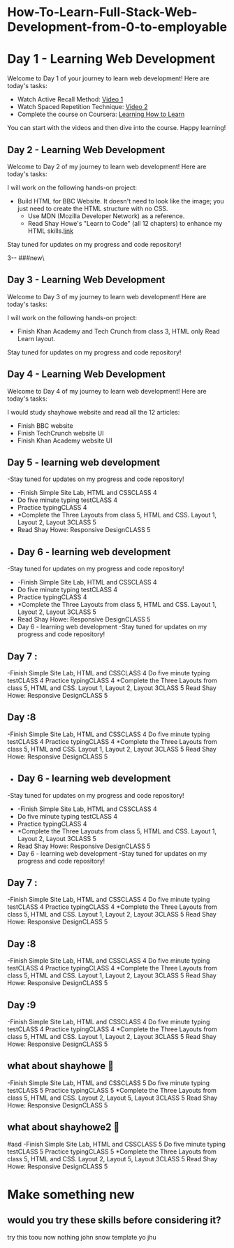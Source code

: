 # How-To-Learn-Full-Stack-Web-Development-from-0-to-employable

# Day 1 - Learning Web Development

Welcome to Day 1 of your journey to learn web development! Here are today's tasks:

- Watch Active Recall Method: [Video 1](https://youtu.be/ukLnPbIffxE)
- Watch Spaced Repetition Technique: [Video 2](https://youtu.be/Z-zNHHpXoMM)
- Complete the course on Coursera: [Learning How to Learn](https://www.coursera.org/learn/learning-how-to-learn)

You can start with the videos and then dive into the course. Happy learning!
## Day 2 - Learning Web Development

Welcome to Day 2 of my journey to learn web development! Here are today's tasks:

I will work on the following hands-on project:
- Build HTML for BBC Website. It doesn't need to look like the image; you just need to create the HTML structure with no CSS.
  - Use MDN (Mozilla Developer Network) as a reference.
  - Read Shay Howe's "Learn to Code" (all 12 chapters) to enhance my HTML skills.[link](https://learn.shayhowe.com/)

Stay tuned for updates on my progress and code repository!

3--
###new\
## Day 3 - Learning Web Development

Welcome to Day 3 of my journey to learn web development! Here are today's tasks:

I will work on the following hands-on project:
- Finish Khan Academy and Tech Crunch from class 3, HTML only
Read Learn layout.

Stay tuned for updates on my progress and code repository!
## Day 4 - Learning Web Development

Welcome to Day 4 of my journey to learn web development! Here are today's tasks:

I would study shayhowe website and read all the 12 articles:
- Finish BBC website
- Finish TechCrunch website UI
- Finish Khan Academy website UI
## Day 5 - learning web development
-Stay tuned for updates on my progress and code repository!
- -Finish Simple Site Lab, HTML and CSSCLASS 4
- Do five minute typing testCLASS 4
- Practice typingCLASS 4
- *Complete the Three Layouts from class 5, HTML and CSS. Layout 1, Layout 2, Layout 3CLASS 5
- Read Shay Howe: Responsive DesignCLASS 5
- ## Day 6 - learning web development
-Stay tuned for updates on my progress and code repository!
- -Finish Simple Site Lab, HTML and CSSCLASS 4
- Do five minute typing testCLASS 4
- Practice typingCLASS 4
- *Complete the Three Layouts from class 5, HTML and CSS. Layout 1, Layout 2, Layout 3CLASS 5
- Read Shay Howe: Responsive DesignCLASS 5
- Day 6 - learning web development
-Stay tuned for updates on my progress and code repository!
## Day 7 : 
-Finish Simple Site Lab, HTML and CSSCLASS 4
Do five minute typing testCLASS 4
Practice typingCLASS 4
*Complete the Three Layouts from class 5, HTML and CSS. Layout 1, Layout 2, Layout 3CLASS 5
Read Shay Howe: Responsive DesignCLASS 5
## Day  :8 
-Finish Simple Site Lab, HTML and CSSCLASS 4
Do five minute typing testCLASS 4
Practice typingCLASS 4
*Complete the Three Layouts from class 5, HTML and CSS. Layout 1, Layout 2, Layout 3CLASS 5
Read Shay Howe: Responsive DesignCLASS 5
- ## Day 6 - learning web development
-Stay tuned for updates on my progress and code repository!
- -Finish Simple Site Lab, HTML and CSSCLASS 4
- Do five minute typing testCLASS 4
- Practice typingCLASS 4
- *Complete the Three Layouts from class 5, HTML and CSS. Layout 1, Layout 2, Layout 3CLASS 5
- Read Shay Howe: Responsive DesignCLASS 5
- Day 6 - learning web development
-Stay tuned for updates on my progress and code repository!
## Day 7 : 
-Finish Simple Site Lab, HTML and CSSCLASS 4
Do five minute typing testCLASS 4
Practice typingCLASS 4
*Complete the Three Layouts from class 5, HTML and CSS. Layout 1, Layout 2, Layout 3CLASS 5
Read Shay Howe: Responsive DesignCLASS 5
## Day  :8 
-Finish Simple Site Lab, HTML and CSSCLASS 4
Do five minute typing testCLASS 4
Practice typingCLASS 4
*Complete the Three Layouts from class 5, HTML and CSS. Layout 1, Layout 2, Layout 3CLASS 5
Read Shay Howe: Responsive DesignCLASS 5
## Day  :9
-Finish Simple Site Lab, HTML and CSSCLASS 4
Do five minute typing testCLASS 4
Practice typingCLASS 4
*Complete the Three Layouts from class 5, HTML and CSS. Layout 1, Layout 2, Layout 3CLASS 5
Read Shay Howe: Responsive DesignCLASS 5
## what about shayhowe  💯
-Finish Simple Site Lab, HTML and CSSCLASS 5
Do five minute typing testCLASS 5
Practice typingCLASS 5
*Complete the Three Layouts from class 5, HTML and CSS. Layout 2, Layout 5, Layout 3CLASS 5
Read Shay Howe: Responsive DesignCLASS 5
## what about shayhowe2  💯
#asd
-Finish Simple Site Lab, HTML and CSSCLASS 5
Do five minute typing testCLASS 5
Practice typingCLASS 5
*Complete the Three Layouts from class 5, HTML and CSS. Layout 2, Layout 5, Layout 3CLASS 5
Read Shay Howe: Responsive DesignCLASS 5
# Make something new
## would you try these skills before considering it?
try this toou now nothing john snow template
yo
jhu
